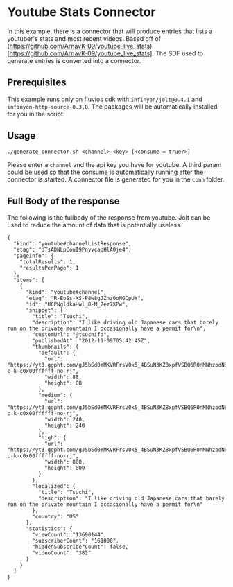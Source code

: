 # Youtube Stats Connector
In this example, there is a connector that will produce entries that lists a youtuber's stats and most recent videos. Based off of (https://github.com/ArnavK-09/youtube_live_stats)[https://github.com/ArnavK-09/youtube_live_stats]. The SDF used to generate entries is converted into a connector.

## Prerequisites
This example runs only on fluvios cdk with `infinyon/jolt@0.4.1` and `infinyon-http-source-0.3.8`. The packages will be automatically installed for you in the script.

## Usage
```
./generate_connector.sh <channel> <key> [<consume = true?>]
```
Please enter a `channel` and the api key you have for youtube. A third param could be used so that the consume is automatically running after the connector is started. A connector file is generated for you in the `conn` folder.

## Full Body of the response
The following is the fullbody of the response from youtube. Jolt can be used to reduce the amount of data that is potentially useless. 

```
{
  "kind": "youtube#channelListResponse",
  "etag": "dTsADNLpCouI9PnyvcaqHlA0je4",
  "pageInfo": {
    "totalResults": 1,
    "resultsPerPage": 1
  },
  "items": [
    {
      "kind": "youtube#channel",
      "etag": "R-EoSs-XS-P8w8gJZnz0oNGCpUY",
      "id": "UCPNgldkaHwl_8-M_7ez7XPw",
      "snippet": {
        "title": "Tsuchi",
        "description": "I like driving old Japanese cars that barely run on the private mountain I occasionally have a permit for\n",
        "customUrl": "@tsuchifd",
        "publishedAt": "2012-11-09T05:42:45Z",
        "thumbnails": {
          "default": {
            "url": "https://yt3.ggpht.com/gJ5bSd0YMKVRFrsV0k5_4BSuN3KZ8xpfVSBQ6R0nMNhzbdN8wONwH0Uh7yIacUM_FPG5eBqjkng=s88-c-k-c0x00ffffff-no-rj",
            "width": 88,
            "height": 88
          },
          "medium": {
            "url": "https://yt3.ggpht.com/gJ5bSd0YMKVRFrsV0k5_4BSuN3KZ8xpfVSBQ6R0nMNhzbdN8wONwH0Uh7yIacUM_FPG5eBqjkng=s240-c-k-c0x00ffffff-no-rj",
            "width": 240,
            "height": 240
          },
          "high": {
            "url": "https://yt3.ggpht.com/gJ5bSd0YMKVRFrsV0k5_4BSuN3KZ8xpfVSBQ6R0nMNhzbdN8wONwH0Uh7yIacUM_FPG5eBqjkng=s800-c-k-c0x00ffffff-no-rj",
            "width": 800,
            "height": 800
          }
        },
        "localized": {
          "title": "Tsuchi",
          "description": "I like driving old Japanese cars that barely run on the private mountain I occasionally have a permit for\n"
        },
        "country": "US"
      },
      "statistics": {
        "viewCount": "13690144",
        "subscriberCount": "161000",
        "hiddenSubscriberCount": false,
        "videoCount": "382"
      }
    }
  ]
}
```
